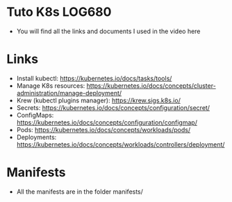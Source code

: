 # Tuto K8s LOG680
- You will find all the links and documents I used in the video here

# Links
- Install kubectl: https://kubernetes.io/docs/tasks/tools/
- Manage K8s resources: https://kubernetes.io/docs/concepts/cluster-administration/manage-deployment/
- Krew (kubectl plugins manager): https://krew.sigs.k8s.io/
- Secrets: https://kubernetes.io/docs/concepts/configuration/secret/
- ConfigMaps: https://kubernetes.io/docs/concepts/configuration/configmap/
- Pods: https://kubernetes.io/docs/concepts/workloads/pods/
- Deployments: https://kubernetes.io/docs/concepts/workloads/controllers/deployment/

# Manifests
- All the manifests are in the folder manifests/

